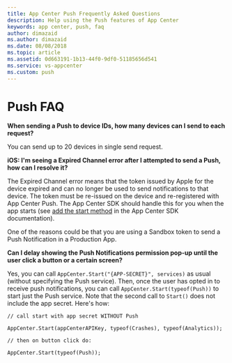 ```yaml
---
title: App Center Push Frequently Asked Questions
description: Help using the Push features of App Center
keywords: app center, push, faq
author: dimazaid
ms.author: dimazaid
ms.date: 08/08/2018
ms.topic: article
ms.assetid: 0d663191-1b13-44f0-9df0-51185656d541
ms.service: vs-appcenter
ms.custom: push
---
```


# Push FAQ

**When sending a Push to device IDs, how many devices can I send to each request?**

You can send up to 20 devices in single send request.

**iOS: I'm seeing a Expired Channel error after I attempted to send a Push, how can I resolve it?** 

The Expired Channel error means that the token issued by Apple for the device expired and can no longer be used to send notifications to that device. The token must be re-issued on the device and re-registered with App Center Push. The App Center SDK should handle this for you when the app starts (see [add the start method](https://docs.microsoft.com/en-us/appcenter/sdk/push/ios#22-add-the-startwithservices-method) in the App Center SDK documentation).

One of the reasons could be that you are using a Sandbox token to send a Push Notification in a Production App. 

**Can I delay showing the Push Notifications permission pop-up until the user click a button or a certain screen?**

Yes, you can call `AppCenter.Start("{APP-SECRET}", services)` as usual (without specifying the Push service). Then, once the user has opted in to receive push notifications, you can call `AppCenter.Start(typeof(Push))` to start just the Push service.
Note that the second call to `Start()` does not include the app secret. Here's how: 

`// call start with app secret WITHOUT Push`

`AppCenter.Start(appCenterAPIKey, typeof(Crashes), typeof(Analytics));`

`// then on button click do:`

`AppCenter.Start(typeof(Push));`
